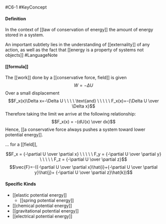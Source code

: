 #C6-1 
#KeyConcept 

#### Definition
In the context of [[law of conservation of energy]] the amount of energy stored in a system.

An important subtlety lies in the understanding of [[externality]] of any action, as well as the fact that [[energy is a property of systems not objects]] #LanguageNote 

#### [[formula]]
The [[work]] done by a [[conservative force, field]] is given $$W=-\Delta U$$
Over a small displacement $$F_x(x)\Delta x=-\Delta U \ \ \ \ \text{and} \ \ \ \ \ F_x(x)=-{\Delta U \over \Delta x}$$
Therefore taking the limit we arrive at the following relationship:
$$F_x(x) = -{dU(x) \over dx}$$
Hence, [[a conservative force always pushes a system toward lower potential energy]].

... for a [[field]],

$$F_x = {-\partial U \over \partial x} \ \ \ \ \ F_y = {-\partial U \over \partial y} \ \ \ \ \ F_z = {-\partial U \over \partial z}$$
$$\vec{F}=-({-\partial U \over \partial x}\hat{i}+{-\partial U \over \partial y}\hat{j}+ {-\partial U \over \partial z}\hat{k})$$


#### Specific Kinds
- [[elastic potential energy]]
	- [[spring potential energy]]
- [[chemical potential energy]]
- [[gravitational potential energy]]
- [[electrical potential energy]]
